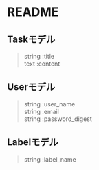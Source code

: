 # README

## Taskモデル  
>string :title  
text :content  

## Userモデル  
>string :user_name    
string :email  
string :password_digest  

## Labelモデル
>string :label_name
